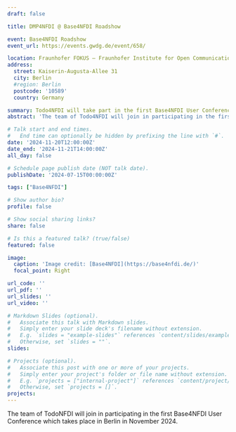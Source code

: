 ```yaml
---
draft: false

title: DMP4NFDI @ Base4NFDI Roadshow

event: Base4NFDI Roadshow
event_url: https://events.gwdg.de/event/658/

location: Fraunhofer FOKUS – Fraunhofer Institute for Open Communication Systems
address:
  street: Kaiserin-Augusta-Allee 31
  city: Berlin
  #region: Berlin
  postcode: '10589'
  country: Germany

summary: Todo4NFDI will take part in the first Base4NFDI User Conference in 2024 in Berlin.
abstract: 'The team of Todo4NFDI will join in participating in the first Base4NFDI User Conference which takes place in Berlin in November 2024.'

# Talk start and end times.
#   End time can optionally be hidden by prefixing the line with `#`.
date: '2024-11-20T12:00:00Z'
date_end: '2024-11-21T14:00:00Z'
all_day: false

# Schedule page publish date (NOT talk date).
publishDate: '2024-07-15T00:00:00Z'

tags: ["Base4NFDI"]

# Show author bio?
profile: false

# Show social sharing links?
share: false

# Is this a featured talk? (true/false)
featured: false

image:
  caption: 'Image credit: [Base4NFDI](https://base4nfdi.de/)'
  focal_point: Right

url_code: ''
url_pdf: ''
url_slides: ''
url_video: ''

# Markdown Slides (optional).
#   Associate this talk with Markdown slides.
#   Simply enter your slide deck's filename without extension.
#   E.g. `slides = "example-slides"` references `content/slides/example-slides.md`.
#   Otherwise, set `slides = ""`.
slides:

# Projects (optional).
#   Associate this post with one or more of your projects.
#   Simply enter your project's folder or file name without extension.
#   E.g. `projects = ["internal-project"]` references `content/project/deep-learning/index.md`.
#   Otherwise, set `projects = []`.
projects:
---
```


The team of TodoNFDI will join in participating in the first Base4NFDI User Conference which takes place in Berlin in November 2024.

